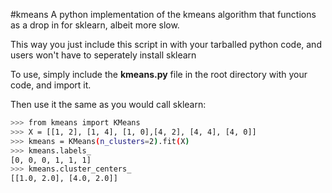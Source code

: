 #kmeans
A python implementation of the kmeans algorithm that functions as a drop in for sklearn, albeit more slow.

This way you just include this script in with your tarballed python code, and users won't have to seperately install sklearn

To use, simply include the **kmeans.py** file in the root directory with your code, and import it.

Then use it the same as you would call sklearn:
```sh
>>> from kmeans import KMeans
>>> X = [[1, 2], [1, 4], [1, 0],[4, 2], [4, 4], [4, 0]]
>>> kmeans = KMeans(n_clusters=2).fit(X)
>>> kmeans.labels_
[0, 0, 0, 1, 1, 1]
>>> kmeans.cluster_centers_
[[1.0, 2.0], [4.0, 2.0]]
```
